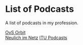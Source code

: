 # List of Podcasts

A list of podcasts in my profession.

[OvS Orbit](https://ovsorbit.org/)\
[Neulich im Netz](https://www.neulich-im.net/)
[ITU Podcasts](https://www.itu.int/en/mediacentre/Pages/podcasts.aspx)

